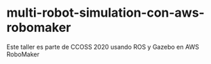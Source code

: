 # multi-robot-simulation-con-aws-robomaker
Este taller es parte de CCOSS 2020 usando ROS y Gazebo en AWS RoboMaker

